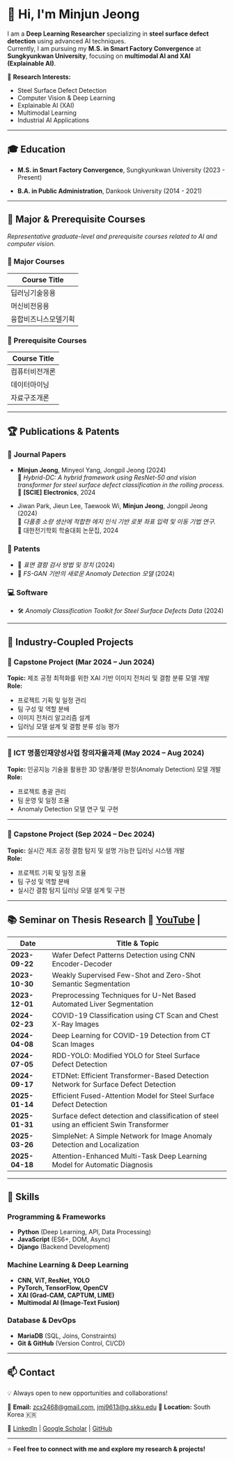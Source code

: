 # 👋 Hi, I'm Minjun Jeong  

I am a **Deep Learning Researcher** specializing in **steel surface defect detection** using advanced AI techniques.  
Currently, I am pursuing my **M.S. in Smart Factory Convergence** at **Sungkyunkwan University**, focusing on **multimodal AI and XAI (Explainable AI)**.  

🔬 **Research Interests:**  
- Steel Surface Defect Detection  
- Computer Vision & Deep Learning  
- Explainable AI (XAI)  
- Multimodal Learning  
- Industrial AI Applications  

---

## 🎓 Education  
- **M.S. in Smart Factory Convergence**, Sungkyunkwan University (2023 - Present)  

- **B.A. in Public Administration**, Dankook University (2014 - 2021)  

---

## 📘 Major & Prerequisite Courses
*Representative graduate-level and prerequisite courses related to AI and computer vision.*

### 📘 Major Courses

| Course Title             |
|--------------------------|
| 딥러닝기술응용              |
| 머신비전응용                |
| 융합비즈니스모델기획         |


### 📗 Prerequisite Courses

| Course Title         |
|----------------------|
| 컴퓨터비전개론         |
| 데이터마이닝           |
| 자료구조개론           |


---

## 🏆 Publications & Patents  

### 📄 **Journal Papers**  
- **Minjun Jeong**, Minyeol Yang, Jongpil Jeong (2024)  
  📌 *Hybrid-DC: A hybrid framework using ResNet-50 and vision transformer for steel surface defect classification in the rolling process.*  
  📕 **[SCIE]** **Electronics**, 2024  

- Jiwan Park, Jieun Lee, Taewook Wi, **Minjun Jeong**, Jongpil Jeong (2024)  
  📌 *다품종 소량 생산에 적합한 에지 인식 기반 로봇 좌표 입력 및 이동 기법 연구.*  
  📕 대한전기학회 학술대회 논문집, 2024  

### 🏅 **Patents**  
- 📜 *표면 결함 검사 방법 및 장치* (2024)  
- 📜 *FS-GAN 기반의 새로운 Anomaly Detection 모델* (2024)  

### 💻 **Software**  
- 🛠 *Anomaly Classification Toolkit for Steel Surface Defects Data* (2024)  

---
## 🧪 Industry-Coupled Projects

### 📌 Capstone Project (Mar 2024 – Jun 2024)
**Topic:** 제조 공정 최적화를 위한 XAI 기반 이미지 전처리 및 결함 분류 모델 개발  
**Role:**  
- 프로젝트 기획 및 일정 관리  
- 팀 구성 및 역할 분배  
- 이미지 전처리 알고리즘 설계  
- 딥러닝 모델 설계 및 결함 분류 성능 평가  

---

### 📌 ICT 명품인재양성사업 창의자율과제 (May 2024 – Aug 2024)  
**Topic:** 인공지능 기술을 활용한 3D 양품/불량 판정(Anomaly Detection) 모델 개발  
**Role:**  
- 프로젝트 총괄 관리  
- 팀 운영 및 일정 조율  
- Anomaly Detection 모델 연구 및 구현  

---

### 📌 Capstone Project (Sep 2024 – Dec 2024)  
**Topic:** 실시간 제조 공정 결함 탐지 및 설명 가능한 딥러닝 시스템 개발  
**Role:**  
- 프로젝트 기획 및 일정 조율  
- 팀 구성 및 역할 분배  
- 실시간 결함 탐지 딥러닝 모델 설계 및 구현


---
## 📚 Seminar on Thesis Research  🔗 [YouTube](https://youtube.com/@smartfactoryskku?si=0DLrMIdHd2gNmFqz) |

| Date        | Title & Topic |
|------------|--------------|
| **2023-09-22** | Wafer Defect Patterns Detection using CNN Encoder-Decoder |
| **2023-10-30** | Weakly Supervised Few-Shot and Zero-Shot Semantic Segmentation |
| **2023-12-01** | Preprocessing Techniques for U-Net Based Automated Liver Segmentation |
| **2024-02-23** | COVID-19 Classification using CT Scan and Chest X-Ray Images |
| **2024-04-08** | Deep Learning for COVID-19 Detection from CT Scan Images |
| **2024-07-05** | RDD-YOLO: Modified YOLO for Steel Surface Defect Detection |
| **2024-09-17** | ETDNet: Efficient Transformer-Based Detection Network for Surface Defect Detection |
| **2025-01-14** | Efficient Fused-Attention Model for Steel Surface Defect Detection |
| **2025-01-31** | Surface defect detection and classification of steel using an efficient Swin Transformer |
| **2025-03-26** | SimpleNet: A Simple Network for Image Anomaly Detection and Localization |
| **2025-04-18** | Attention-Enhanced Multi-Task Deep Learning Model for Automatic Diagnosis |

---

## 🔧 Skills  

### **Programming & Frameworks**  
- **Python** (Deep Learning, API, Data Processing)  
- **JavaScript** (ES6+, DOM, Async)  
- **Django** (Backend Development)  

### **Machine Learning & Deep Learning**  
- **CNN, ViT, ResNet, YOLO**  
- **PyTorch, TensorFlow, OpenCV**  
- **XAI (Grad-CAM, CAPTUM, LIME)**  
- **Multimodal AI (Image-Text Fusion)**  

### **Database & DevOps**  
- **MariaDB** (SQL, Joins, Constraints)  
- **Git & GitHub** (Version Control, CI/CD)  

---

## 📫 Contact  

💡 Always open to new opportunities and collaborations!  

📧 **Email:** zcx2468@gmail.com, jmj9613@g.skku.edu 
📍 **Location:** South Korea 🇰🇷  

📌 [LinkedIn](www.linkedin.com/in/jmj9613) | [Google Scholar](https://scholar.google.co.kr/citations?user=JQwgrywAAAAJ&hl=ko) | [GitHub](https://github.com/minjun9613/minjun9613.git)  

---

⭐ **Feel free to connect with me and explore my research & projects!**  
